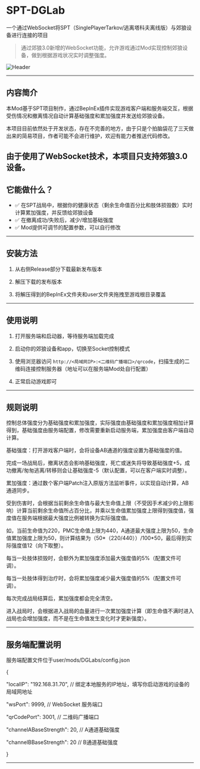 # SPT-DGLab
一个通过WebSocket将SPT（SinglePlayerTarkov/逃离塔科夫离线版）与郊狼设备进行连接的项目

> 通过郊狼3.0新增的WebSocket功能，允许游戏通过Mod实现控制郊狼设备，做到根据游戏状况实时调整强度。

![Header](https://your.image.url/header.png)

---

##  内容简介

本Mod基于SPT项目制作，通过BepInEx插件实现游戏客户端和服务端交互，根据受伤情况和撤离情况自动计算基础强度和累加强度并发送给郊狼设备。

本项目目前依然处于开发状态，存在不完善的地方，由于只是个拍脑袋花了三天做出来的简易项目，作者可能不会进行维护，欢迎有能力者推送代码修改。

由于使用了WebSocket技术，本项目只支持郊狼3.0设备。
---

##  它能做什么？

- ✅ 在SPT战局中，根据你的健康状态（剩余生命值百分比和肢体损毁数）实时计算累加强度，并反馈给郊狼设备
- ✅ 在撤离成功/失败后，减少/增加基础强度
- ✅ Mod提供可调节的配置参数，可以自行修改

---

##  安装方法

1. 从右侧Release部分下载最新发布版本

2. 解压下载的发布版本

3. 将解压得到的BepInEx文件夹和user文件夹拖拽至游戏根目录覆盖

---

##  使用说明

1. 打开服务端和启动器，等待服务端加载完成

2. 启动你的郊狼设备和app，切换至Socket控制模式

3. 使用浏览器访问 `http://<局域网IP>:<二维码广播端口>/qrcode`，扫描生成的二维码连接控制服务器（地址可以在服务端Mod处自行配置）

4. 正常启动游戏即可

---

##  规则说明

控制总体强度分为基础强度和累加强度，实际强度由基础强度和累加强度相加计算得到，基础强度由服务端配置，修改需要重新启动服务端，累加强度由客户端自动计算。

基础强度：打开游戏客户端时，会将设备AB通道的强度设置为基础强度的值。

完成一场战局后，撤离状态会影响基础强度，死亡或迷失将导致基础强度+5，成功撤离/匆匆逃离/转移则会让基础强度-5（默认配置，可以在客户端实时调整）。

累加强度：通过数个客户端Patch注入原版方法监听事件，以实现自动计算，AB通道同步。

受到伤害时，会根据当前剩余生命值与最大生命值上限（不受因手术减少的上限影响）计算当前剩余生命值所占百分比，并乘以生命值累加强度上限得到强度值，强度值在服务端根据最大强度比例被转换为实际强度值。

如，当前生命值为220，PMC生命值上限为440，A通道最大强度上限为50，生命值累加强度上限为50，则计算结果为（50*（220/440））/100*50，最后得到实际强度值12（向下取整）。

每当一处肢体损毁时，会额外为累加强度添加最大强度值的5%（配置文件可调）。

每当一处肢体得到治疗时，会将累加强度减少最大强度值的5%（配置文件可调）。

每次完成战局结算后，累加强度都会完全清空。

进入战局时，会根据进入战局的血量进行一次累加强度计算（即生命值不满时进入战局也会增加强度，而不是在生命值发生变化时才更新强度）。

---
##  服务端配置说明

服务端配置文件位于user/mods/DGLabs/config.json

{

  "localIP": "192.168.31.70",        // 绑定本地服务的IP地址，填写你启动游戏的设备的局域网地址

  "wsPort": 9999,                       // WebSocket 服务端口

  "qrCodePort": 3001,                  // 二维码广播端口

  "channelABaseStrength": 20,        // A通道基础强度

  "channelBBaseStrength": 20         // B通道基础强度

}

---
